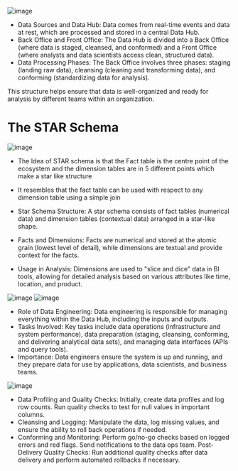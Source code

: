 ![image](https://github.com/user-attachments/assets/2353a378-c408-4fbb-a2fd-0cf85f0f9557)

- Data Sources and Data Hub: Data comes from real-time events and data at rest, which are processed and stored in a central Data Hub.
- Back Office and Front Office: The Data Hub is divided into a Back Office (where data is staged, cleansed, and conformed) and a Front Office (where analysts and data scientists access clean, structured data).
- Data Processing Phases: The Back Office involves three phases: staging (landing raw data), cleansing (cleaning and transforming data), and conforming (standardizing data for analysis).

This structure helps ensure that data is well-organized and ready for analysis by different teams within an organization.

# The STAR Schema

![image](https://github.com/user-attachments/assets/b8983862-046d-499a-a8b6-6f394da172da)

- The Idea of STAR schema is that the Fact table is the centre point of the ecosystem and the dimension tables are in 5 different points which make a star like structure
- It resembles that the fact table can be used with respect to any dimension table using a simple join

- Star Schema Structure: A star schema consists of fact tables (numerical data) and dimension tables (contextual data) arranged in a star-like shape.
- Facts and Dimensions: Facts are numerical and stored at the atomic grain (lowest level of detail), while dimensions are textual and provide context for the facts.
- Usage in Analysis: Dimensions are used to "slice and dice" data in BI tools, allowing for detailed analysis based on various attributes like time, location, and product.

![image](https://github.com/user-attachments/assets/9beee989-5f9d-4392-85c1-9f28c0baf8ed)
![image](https://github.com/user-attachments/assets/02811a11-9327-4c5c-9f51-f5d4e3785217)

- Role of Data Engineering: Data engineering is responsible for managing everything within the Data Hub, including the inputs and outputs.
- Tasks Involved: Key tasks include data operations (infrastructure and system performance), data preparation (staging, cleansing, conforming, and delivering analytical data sets), and managing data interfaces (APIs and query tools).
- Importance: Data engineers ensure the system is up and running, and they prepare data for use by applications, data scientists, and business teams.

![image](https://github.com/user-attachments/assets/165b3d60-f5ec-4b03-b783-1adfa9e1f0d5)

- Data Profiling and Quality Checks: Initially, create data profiles and log row counts. Run quality checks to test for null values in important columns.
- Cleansing and Logging: Manipulate the data, log missing values, and ensure the ability to roll back operations if needed.
- Conforming and Monitoring: Perform go/no-go checks based on logged errors and red flags. Send notifications to the data ops team.
Post-Delivery Quality Checks: Run additional quality checks after data delivery and perform automated rollbacks if necessary.
